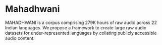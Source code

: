 # Mahadhwani
MAHADHWANI is a corpus comprising 279K hours of raw audio across 22 Indian languages. We propose a framework to create large raw audio datasets for under-represented languages by collating publicly accessible audio content.
